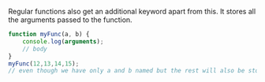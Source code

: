 Regular functions also get an additional keyword apart from this. It stores all the arguments passed to the function.

```javascript
function myFunc(a, b) {
	console.log(arguments);
	// body
}
myFunc(12,13,14,15);
// even though we have only a and b named but the rest will also be stored
```

